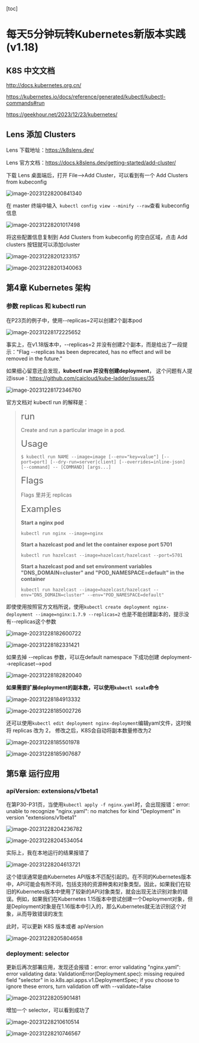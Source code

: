 [toc]



# 每天5分钟玩转Kubernetes新版本实践(v1.18)

## K8S 中文文档

http://docs.kubernetes.org.cn/

https://kubernetes.io/docs/reference/generated/kubectl/kubectl-commands#run

https://geekhour.net/2023/12/23/kubernetes/



## Lens 添加 Clusters

Lens 下载地址：https://k8slens.dev/

Lens 官方文档：https://docs.k8slens.dev/getting-started/add-cluster/

下载 Lens 桌面端后，打开 File-->Add Cluster，可以看到有一个 Add Clusters from kubeconfig

![image-20231228200841340](https://becktuchuang.oss-cn-beijing.aliyuncs.com/img/202312282008469.png)

在 master 终端中输入``` kubectl config view --minify --raw```查看 kubeconfig 信息

![image-20231228201017498](https://becktuchuang.oss-cn-beijing.aliyuncs.com/img/202312282010584.png)

将这些配置信息复制到 Add Clusters from kubeconfig 的空白区域，点击 Add clusters 按钮就可以添加cluster

![image-20231228201233157](https://becktuchuang.oss-cn-beijing.aliyuncs.com/img/202312282012240.png)

![image-20231228201340063](https://becktuchuang.oss-cn-beijing.aliyuncs.com/img/202312282013142.png)



## 第4章 Kubernetes 架构

### 参数 replicas 和 kubectl run

在P23页的例子中，使用--replicas=2可以创建2个副本pod

![image-20231228172225652](https://becktuchuang.oss-cn-beijing.aliyuncs.com/img/202312281722768.png)

事实上，在v1.18版本中，--replicas=2 并没有创建2个副本，而是给出了一段提示："Flag --replicas has been deprecated, has no effect and will be removed in the future."

如果细心留意还会发现，**kubectl run 并没有创建deployment**， 这个问题有人提过issue：https://github.com/caicloud/kube-ladder/issues/35

![image-20231228172346760](https://becktuchuang.oss-cn-beijing.aliyuncs.com/img/202312281723816.png)

官方文档对 kubectl run 的解释是：

> <font size=5>run</font>
>
> Create and run a particular image in a pod.
>
> <font size=5>Usage</font>
>
> ```shell
> $ kubectl run NAME --image=image [--env="key=value"] [--port=port] [--dry-run=server|client] [--overrides=inline-json] [--command] -- [COMMAND] [args...]
> ```
>
> <font size=5>Flags</font>
>
> Flags 里并无 replicas
>
> <font size=5>Examples</font>
>
> **Start a nginx pod**
>
> ```shell
> kubectl run nginx --image=nginx
> ```
>
> **Start a hazelcast pod and let the container expose port 5701**
>
> ```shell
> kubectl run hazelcast --image=hazelcast/hazelcast --port=5701
> ```
>
> **Start a hazelcast pod and set environment variables "DNS_DOMAIN=cluster" and "POD_NAMESPACE=default" in the container**
>
> ```shell
> kubectl run hazelcast --image=hazelcast/hazelcast --env="DNS_DOMAIN=cluster" --env="POD_NAMESPACE=default"
> ```

即使使用按照官方文档所说，使用```kubectl create deployment nginx-deployment --image=nginx:1.7.9 --replicas=2``` 也是不能创建副本的，提示没有--replicas这个参数

![image-20231228182600722](https://becktuchuang.oss-cn-beijing.aliyuncs.com/img/202312281826800.png)

![image-20231228182331421](https://becktuchuang.oss-cn-beijing.aliyuncs.com/img/202312281823552.png)

如果去掉 --replicas 参数，可以在default namespace 下成功创建 deployment-->replicaset-->pod

![image-20231228182820040](https://becktuchuang.oss-cn-beijing.aliyuncs.com/img/202312281828122.png)

**如果需要扩展deployment的副本数，可以使用```kubectl scale```命令**

![image-20231228184913332](https://becktuchuang.oss-cn-beijing.aliyuncs.com/img/202312281849407.png)

![image-20231228185002726](https://becktuchuang.oss-cn-beijing.aliyuncs.com/img/202312281850804.png)

还可以使用```kubectl edit deployment nginx-deployment```编辑yaml文件，这时候将 replicas 改为 2， 修改之后，K8S会自动将副本数量修改为2

![image-20231228185501978](https://becktuchuang.oss-cn-beijing.aliyuncs.com/img/202312281855074.png)

![image-20231228185907687](https://becktuchuang.oss-cn-beijing.aliyuncs.com/img/202312281859761.png)



## 第5章 运行应用

### apiVersion: extensions/v1beta1

在第P30-P31页，当使用```kubectl apply -f nginx.yaml```时，会出现报错：error: unable to recognize "nginx.yaml": no matches for kind "Deployment" in version "extensions/v1beta1"

![image-20231228204236782](https://becktuchuang.oss-cn-beijing.aliyuncs.com/img/202312282042882.png)

![image-20231228204534054](https://becktuchuang.oss-cn-beijing.aliyuncs.com/img/202312282045150.png)

实际上，我在本地运行的结果报错了

![image-20231228204613721](https://becktuchuang.oss-cn-beijing.aliyuncs.com/img/202312282046804.png)

这个错误通常是由Kubernetes API版本不匹配引起的。在不同的Kubernetes版本中，API可能会有所不同，包括支持的资源种类和对象类型。因此，如果我们在较旧的Kubernetes版本中使用了较新的API对象类型，就会出现无法识别对象的错误。例如，如果我们在Kubernetes 1.15版本中尝试创建一个Deployment对象，但是Deployment对象是在1.16版本中引入的，那么Kubernetes就无法识别这个对象，从而导致错误的发生

此时，可以更新 K8S 版本或者 apiVersion 

![image-20231228205804658](https://becktuchuang.oss-cn-beijing.aliyuncs.com/img/202312282058772.png)

### deployment: selector

更新后再次部署应用，发现还会报错：error: error validating "nginx.yaml": error validating data: ValidationError(Deployment.spec): missing required field "selector" in io.k8s.api.apps.v1.DeploymentSpec; if you choose to ignore these errors, turn validation off with --validate=false

![image-20231228205901481](https://becktuchuang.oss-cn-beijing.aliyuncs.com/img/202312282059570.png)

增加一个 selector，可以看到成功了

![image-20231228210610514](https://becktuchuang.oss-cn-beijing.aliyuncs.com/img/202312282106600.png)

![image-20231228210746567](https://becktuchuang.oss-cn-beijing.aliyuncs.com/img/202312282107665.png)